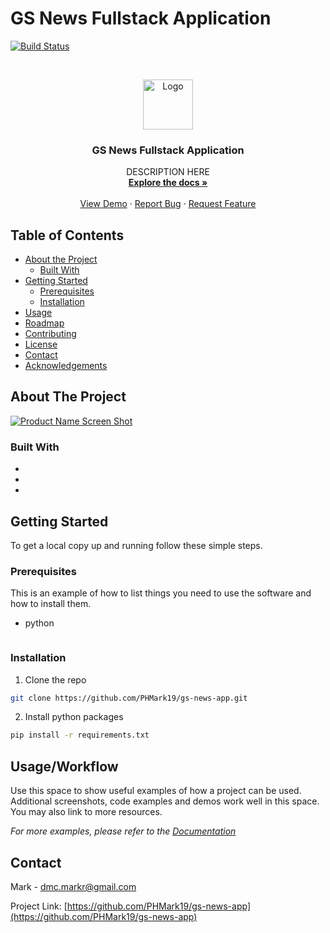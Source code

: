 # GS News Fullstack Application
<!--
*** Thanks for checking out this README Template. If you have a suggestion that would
*** make this better, please fork the repo and create a pull request or simply open
*** an issue with the tag "enhancement".
*** Thanks again! Now go create something AMAZING! :D
-->
[![Build Status](https://travis-ci.org/PHmark19/gs-news-app.svg?branch=master)](https://travis-ci.org/PHmark19/gs-news-app)


<!-- PROJECT LOGO -->
<br />
<p align="center">
  <a href="https://github.com/PHMark19/gs-news-app">
    <img src="images/logo.png" alt="Logo" width="80" height="80">
  </a>

  <h3 align="center">GS News Fullstack Application</h3>

  <p align="center">
    DESCRIPTION HERE
    <br />
    <a href="https://github.com/PHMark19/gs-news-app"><strong>Explore the docs »</strong></a>
    <br />
    <br />
    <a href="https://github.com/PHMark19/gs-news-app">View Demo</a>
    ·
    <a href="https://github.com/PHMark19/gs-news-app/issues">Report Bug</a>
    ·
    <a href="https://github.com/PHMark19/gs-news-app/issues">Request Feature</a>
  </p>
</p>



<!-- TABLE OF CONTENTS -->
## Table of Contents

* [About the Project](#about-the-project)
  * [Built With](#built-with)
* [Getting Started](#getting-started)
  * [Prerequisites](#prerequisites)
  * [Installation](#installation)
* [Usage](#usage)
* [Roadmap](#roadmap)
* [Contributing](#contributing)
* [License](#license)
* [Contact](#contact)
* [Acknowledgements](#acknowledgements)



<!-- ABOUT THE PROJECT -->
## About The Project

[![Product Name Screen Shot][product-screenshot]](https://example.com)



### Built With

* []()
* []()
* []()



<!-- GETTING STARTED -->
## Getting Started

To get a local copy up and running follow these simple steps.

### Prerequisites

This is an example of how to list things you need to use the software and how to install them.
* python
```sh

```

### Installation

1. Clone the repo
```sh
git clone https://github.com/PHMark19/gs-news-app.git
```
2. Install python packages
```sh
pip install -r requirements.txt
```


<!-- USAGE EXAMPLES -->
## Usage/Workflow

Use this space to show useful examples of how a project can be used. Additional screenshots, code examples and demos work well in this space. You may also link to more resources.

_For more examples, please refer to the [Documentation](https://example.com)_



<!-- CONTACT -->
## Contact

Mark - dmc.markr@gmail.com

Project Link: [https://github.com/PHMark19/gs-news-app](https://github.com/PHMark19/gs-news-app)



<!-- MARKDOWN LINKS & IMAGES -->
<!-- https://www.markdownguide.org/basic-syntax/#reference-style-links -->
[product-screenshot]: images/screenshot.png
